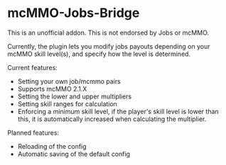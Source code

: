 # mcMMO-Jobs-Bridge
This is an unofficial addon. This is not endorsed by Jobs or mcMMO.

Currently, the plugin lets you modify jobs payouts depending on your mcMMO skill level(s), and specify how the level is determined.

Current features:
- Setting your own job/mcmmo pairs
- Supports mcMMO 2.1.X
- Setting the lower and upper multipliers
- Setting skill ranges for calculation
- Enforcing a minimum skill level, if the player's skill level is lower than this, it is automatically increased when calculating the multiplier.

Planned features:
- Reloading of the config
- Automatic saving of the default config

